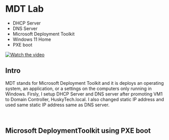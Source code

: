 <h1>MDT Lab</h1>

<ul>
  <li>DHCP Server</li>
  <li>DNS Server</li>
  <li>Microsoft Deployment Toolkit</li>
  <li>Windows 11 Home</li>
  <li>PXE boot</li>
</ul>


[![Watch the video](https://img.youtube.com/vi/GTKrgrngOTs/0.jpg)](https://www.youtube.com/watch?v=GTKrgrngOTs)


<h2>Intro</h2>

<p>
MDT stands for Microsoft Deployment Toolkit and it is deploys an operating system, an application, or a settings on the computers only running in Windows. Firsly, I setup DHCP Server and DNS server after promoting VM1 to Domain Controller, HuskyTech.local. I also changed static IP address and used same static IP address same as DNS server.
</p>

<br>

<h2>Microsoft DeploymentToolkit using PXE boot</h2>

<p>
  
</p>

